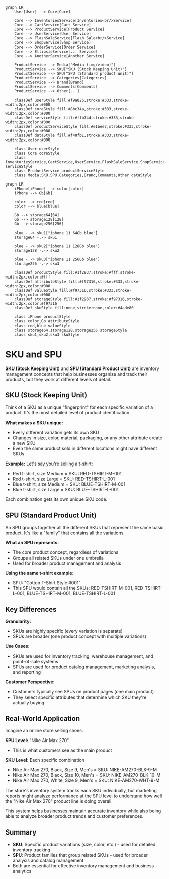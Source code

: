 ```mermaid
graph LR
    User[User] --> Core[Core]

    Core --> InventoriesService[Inventories<br/>Service]
    Core --> CartService[Cart Service]
    Core --> ProductService[Product Service]
    Core --> UserService[User Service]
    Core --> FlashSaleService[Flash Sale<br/>Service]
    Core --> ShopService[Shop Service]
    Core --> OrderService[Order Service]
    Core --> EllipsisService[... Service]
    Core --> AnotherService[Another Service]

    ProductService --> Media["Media (img/video)"]
    ProductService --> SKU["SKU (Stock Keeping Unit)"]
    ProductService --> SPU["SPU (Standard product unit)"]
    ProductService --> Categories[Categories]
    ProductService --> Brand[Brand]
    ProductService --> Comments[Comments]
    ProductService --> Other[...]

    classDef userStyle fill:#f9a825,stroke:#333,stroke-width:2px,color:#000
    classDef coreStyle fill:#8bc34a,stroke:#333,stroke-width:2px,color:#000
    classDef serviceStyle fill:#ffb74d,stroke:#333,stroke-width:2px,color:#000
    classDef productServiceStyle fill:#e1bee7,stroke:#333,stroke-width:2px,color:#000
    classDef dataStyle fill:#f48fb1,stroke:#333,stroke-width:2px,color:#000

    class User userStyle
    class Core coreStyle
    class InventoriesService,CartService,UserService,FlashSaleService,ShopService,OrderService,EllipsisService,AnotherService serviceStyle
    class ProductService productServiceStyle
    class Media,SKU,SPU,Categories,Brand,Comments,Other dataStyle
```

```mermaid
graph LR
    iPhone[iPhone] --> color[color]
    iPhone --> Gb[Gb]

    color --> red[red]
    color --> blue[blue]

    Gb --> storage64[64]
    Gb --> storage128[128]
    Gb --> storage256[256]

    blue -.-> sku1["iphone 11 64Gb blue"]
    storage64 -.-> sku1

    blue -.-> sku2["iphone 11 128Gb blue"]
    storage128 -.-> sku2

    blue -.-> sku3["iphone 11 256Gb blue"]
    storage256 -.-> sku3

    classDef productStyle fill:#1f2937,stroke:#fff,stroke-width:2px,color:#fff
    classDef attributeStyle fill:#f97316,stroke:#333,stroke-width:2px,color:#000
    classDef valueStyle fill:#f97316,stroke:#333,stroke-width:2px,color:#000
    classDef storageStyle fill:#1f2937,stroke:#f97316,stroke-width:2px,color:#f97316
    classDef skuStyle fill:none,stroke:none,color:#4ade80

    class iPhone productStyle
    class color,Gb attributeStyle
    class red,blue valueStyle
    class storage64,storage128,storage256 storageStyle
    class sku1,sku2,sku3 skuStyle
```

# SKU and SPU

**SKU (Stock Keeping Unit)** and **SPU (Standard Product Unit)** are inventory management concepts that help businesses organize and track their products, but they work at different levels of detail.

## SKU (Stock Keeping Unit)

Think of a SKU as a unique "fingerprint" for each specific variation of a product. It's the most detailed level of product identification.

**What makes a SKU unique:**

- Every different variation gets its own SKU
- Changes in size, color, material, packaging, or any other attribute create a new SKU
- Even the same product sold in different locations might have different SKUs

**Example:**
Let's say you're selling a t-shirt:

- Red t-shirt, size Medium = SKU: RED-TSHIRT-M-001
- Red t-shirt, size Large = SKU: RED-TSHIRT-L-001
- Blue t-shirt, size Medium = SKU: BLUE-TSHIRT-M-001
- Blue t-shirt, size Large = SKU: BLUE-TSHIRT-L-001

Each combination gets its own unique SKU code.

## SPU (Standard Product Unit)

An SPU groups together all the different SKUs that represent the same basic product. It's like a "family" that contains all the variations.

**What an SPU represents:**

- The core product concept, regardless of variations
- Groups all related SKUs under one umbrella
- Used for broader product management and analysis

**Using the same t-shirt example:**

- SPU: "Cotton T-Shirt Style #001"
- This SPU would contain all the SKUs: RED-TSHIRT-M-001, RED-TSHIRT-L-001, BLUE-TSHIRT-M-001, BLUE-TSHIRT-L-001

## Key Differences

**Granularity:**

- SKUs are highly specific (every variation is separate)
- SPUs are broader (one product concept with multiple variations)

**Use Cases:**

- SKUs are used for inventory tracking, warehouse management, and point-of-sale systems
- SPUs are used for product catalog management, marketing analysis, and reporting

**Customer Perspective:**

- Customers typically see SPUs on product pages (one main product)
- They select specific attributes that determine which SKU they're actually buying

## Real-World Application

Imagine an online store selling shoes:

**SPU Level:** "Nike Air Max 270"

- This is what customers see as the main product

**SKU Level:** Each specific combination

- Nike Air Max 270, Black, Size 9, Men's = SKU: NIKE-AM270-BLK-9-M
- Nike Air Max 270, Black, Size 10, Men's = SKU: NIKE-AM270-BLK-10-M
- Nike Air Max 270, White, Size 9, Men's = SKU: NIKE-AM270-WHT-9-M

The store's inventory system tracks each SKU individually, but marketing reports might analyze performance at the SPU level to understand how well the "Nike Air Max 270" product line is doing overall.

This system helps businesses maintain accurate inventory while also being able to analyze broader product trends and customer preferences.

## Summary

- **SKU**: Specific product variations (size, color, etc.) - used for detailed inventory tracking
- **SPU**: Product families that group related SKUs - used for broader analysis and catalog management
- Both are essential for effective inventory management and business analytics
